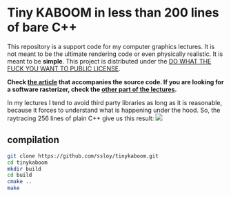# Tiny KABOOM in less than 200 lines of bare C++

This repository is a support code for my computer graphics lectures. It is not meant to be the ultimate rendering code or even physically realistic. It is meant to be **simple**. This project is distributed under the [DO WHAT THE FUCK YOU WANT TO PUBLIC LICENSE](https://en.wikipedia.org/wiki/WTFPL).

**Check [the article](https://github.com/ssloy/tinykaboom/wiki) that accompanies the source code.
If you are looking for a software rasterizer, check the [other part of the lectures](https://github.com/ssloy/tinyrenderer/wiki).**

In my lectures I tend to avoid third party libraries as long as it is reasonable, because it forces to understand what is happening under the hood. So, the raytracing 256 lines of plain C++ give us this result:
![](https://raw.githubusercontent.com/ssloy/tinykaboom/master/out.jpg)

## compilation
```sh
git clone https://github.com/ssloy/tinykaboom.git
cd tinykaboom
mkdir build
cd build
cmake ..
make
```


